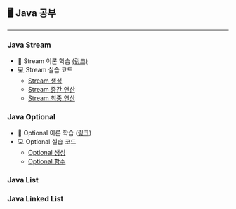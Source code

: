 ## 🖥 Java  공부 

---

###  Java Stream 

- 📄 Stream 이론 학습 [(링크)](https://github.com/HyeonbinSa/study-roadmap/blob/master/Java/JavaBasic/Stream.md)
- 💻 Stream 실습 코드 
  - [Stream 생성](https://github.com/HyeonbinSa/java-study/blob/master/src/stream/createstream/CreateStream.java)
  - [Stream 중간  연산](https://github.com/HyeonbinSa/java-study/blob/master/src/stream/intermediateoperation/IntermediateOperationStream.java)
  - [Stream 최종 연산](https://github.com/HyeonbinSa/java-study/blob/master/src/stream/terminaloperation/TerminalOperationStream.java)

### Java Optional

- 📄 Optional 이론 학습 ([링크](https://github.com/HyeonbinSa/study-roadmap/blob/master/Java/JavaBasic/Optional.md)) 
- 💻 Optional 실습 코드 
  - [Optional 생성](https://github.com/HyeonbinSa/java-study/blob/master/src/optional/create/CreateOptional.java)
  - [Optional 함수](https://github.com/HyeonbinSa/java-study/blob/master/src/optional/get/GetOptional.java)

### Java List



### Java Linked List

